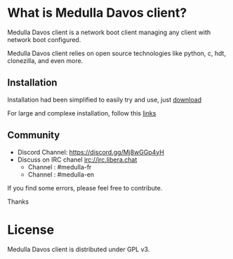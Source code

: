 # What is Medulla Davos client?
 
Medulla Davos client is a network boot client managing any client with network boot configured.

Medulla Davos client relies on open source technologies like python, c, hdt, clonezilla, and even more.

## Installation

Installation had been simplified to easily try and use, just [download](https://medulla-tech.io/dl/)

For large and complexe installation, follow this [links](https://github.com/medulla-tech/integration//blob/main/README.md)

## Community

* Discord Channel: https://discord.gg/Mj8wGGp4yH
* Discuss on IRC chanel [irc://irc.libera.chat](https://web.libera.chat/)
  * Channel : #medulla-fr
  * Channel : #medulla-en

If you find some errors, please feel free to contribute.

Thanks

# License

Medulla Davos client is distributed under GPL v3. 
